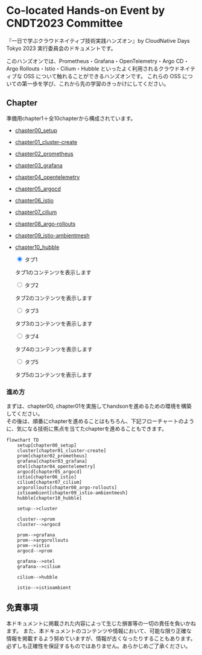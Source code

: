 # Co-located Hands-on Event by CNDT2023 Committee
『一日で学ぶクラウドネイティブ技術実践ハンズオン』by CloudNative Days Tokyo 2023 実行委員会のドキュメントです。

このハンズオンでは、Prometheus・Grafana・OpenTelemetry・Argo CD・Argo Rollouts・Istio・Cilium・Hubble といったよく利用されるクラウドネイティブな OSS について触れることができるハンズオンです。
これらの OSS についての第一歩を学び、これから先の学習のきっかけにしてください。


## Chapter
準備用chapter1＋全10chapterから構成されています。
- [chapter00_setup](./chapter00_setup/)
- [chapter01_cluster-create](./chapter01_cluster-create/)
- [chapter02_prometheus](./chapter02_prometheus/)
- [chapter03_grafana](./chapter03_grafana/)
- [chapter04_opentelemetry](./chapter04_opentelemetry/)
- [chapter05_argocd](./chapter05_argocd/)
- [chapter06_istio](./chapter06_istio/)
- [chapter07_cilium](./chapter07_cilium/)
- [chapter08_argo-rollouts](./chapter08_argo-rollouts/)
- [chapter09_istio-ambientmesh](./chapter09_istio-ambientmesh/)
- [chapter10_hubble](./chapter10_hubble/)

  <div class="area">
    <input type="radio" name="tab_name" id="tab1" checked>
    <label class="tab_class" for="tab1">タブ1</label>
    <div class="content_class">
      <p>タブ1のコンテンツを表示します</p>
    </div>
    <input type="radio" name="tab_name" id="tab2" >
    <label class="tab_class" for="tab2">タブ2</label>
    <div class="content_class">
      <p>タブ2のコンテンツを表示します</p>
    </div>
    <input type="radio" name="tab_name" id="tab3" >
    <label class="tab_class" for="tab3">タブ3</label>
    <div class="content_class">
      <p>タブ3のコンテンツを表示します</p>
    </div>
    <input type="radio" name="tab_name" id="tab4" >
    <label class="tab_class" for="tab4">タブ4</label>
    <div class="content_class">
      <p>タブ4のコンテンツを表示します</p>
    </div>
    <input type="radio" name="tab_name" id="tab5" >
    <label class="tab_class" for="tab5">タブ5</label>
    <div class="content_class">
      <p>タブ5のコンテンツを表示します</p>
    </div>
  </div>

### 進め方
まずは、chapter00, chapter01を実施してhandsonを進めるための環境を構築してください。<br>
その後は、順番にchapterを進めることはもちろん、下記フローチャートのように、気になる技術に焦点を当てたchapterを進めることもできます。

```mermaid
flowchart TD
    setup[chapter00_setup]
    cluster[chapter01_cluster-create]
    prom[chapter02_prometheus]
    grafana[chapter03_grafana]
    otel[chapter04_opentelemetry]
    argocd[chapter05_argocd]
    istio[chapter06_istio]
    cilium[chapter07_cilium]
    argorollouts[chapter08_argo-rollouts]
    istioambient[chapter09_istio-ambientmesh]
    hubble[chapter10_hubble]

    setup-->cluster

    cluster-->prom
    cluster-->argocd

    prom-->grafana
    prom-->argorollouts
    prom-->istio
    argocd-->prom

    grafana-->otel
    grafana-->cilium

    cilium-->hubble

    istio-->istioambient
```

## 免責事項
本ドキュメントに掲載された内容によって生じた損害等の一切の責任を負いかねます。
また、本ドキュメントのコンテンツや情報において、可能な限り正確な情報を掲載するよう努めていますが、情報が古くなったりすることもあります。必ずしも正確性を保証するものではありません。あらかじめご了承ください。
